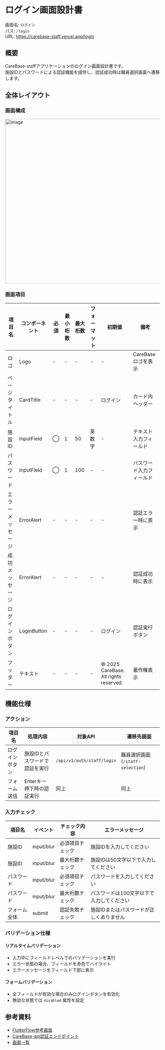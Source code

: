 # ログイン画面設計書

画面名: `ログイン`  
パス: `/login`  
URL: https://carebase-staff.vercel.app/login

## 概要

CareBase-staffアプリケーションのログイン画面設計書です。  
施設IDとパスワードによる認証機能を提供し、認証成功時は職員選択画面へ遷移します。

## 全体レイアウト

### 画面構成

<img width="607" height="534" alt="image" src="https://github.com/user-attachments/assets/b7195a6b-7c05-4f49-93e7-9cccdd783eb1" />

### 画面項目

| 項目名           | コンポーネント | 必須 | 最小桁数 | 最大桁数 | フォーマット | 初期値                                 | 備考                     |
| ---------------- | -------------- | ---- | -------- | -------- | ------------ | -------------------------------------- | ------------------------ |
| ロゴ             | Logo           | -    | -        | -        | -            | -                                      | CareBaseロゴを表示       |
| ページタイトル   | CardTitle      | -    | -        | -        | -            | ログイン                               | カード内ヘッダー         |
| 施設ID           | InputField     | ◯    | 1        | 50       | 英数字       | -                                      | テキスト入力フィールド   |
| パスワード       | InputField     | ◯    | 1        | 100      | -            | -                                      | パスワード入力フィールド |
| エラーメッセージ | ErrorAlert     | -    | -        | -        | -            | -                                      | 認証エラー時に表示       |
| 成功メッセージ   | ErrorAlert     | -    | -        | -        | -            | -                                      | 認証成功時に表示         |
| ログインボタン   | LoginButton    | -    | -        | -        | -            | ログイン                               | 認証実行ボタン           |
| フッター         | テキスト       | -    | -        | -        | -            | © 2025 CareBase. All rights reserved. | 著作権表示               |

## 機能仕様

### アクション

| 項目名         | 処理内容                       | 対象API                    | 遷移先画面                        |
| -------------- | ------------------------------ | -------------------------- | --------------------------------- |
| ログインボタン | 施設IDとパスワードで認証を実行 | `/api/v1/auth/staff/login` | 職員選択画面 (`/staff-selection`) |
| フォーム送信   | Enterキー押下時の認証実行      | 同上                       | 同上                              |

### 入力チェック

| 項目名       | イベント   | チェック内容     | エラーメッセージ                          |
| ------------ | ---------- | ---------------- | ----------------------------------------- |
| 施設ID       | input/blur | 必須項目チェック | 施設IDを入力してください                  |
| 施設ID       | input/blur | 最大桁数チェック | 施設IDは50文字以下で入力してください      |
| パスワード   | input/blur | 必須項目チェック | パスワードを入力してください              |
| パスワード   | input/blur | 最大桁数チェック | パスワードは100文字以下で入力してください |
| フォーム全体 | submit     | 認証失敗チェック | 施設IDまたはパスワードが正しくありません  |

### バリデーション仕様

#### リアルタイムバリデーション

- 入力中にフィールドレベルでのバリデーションを実行
- エラー状態の場合、フィールドを赤色でハイライト
- エラーメッセージをフィールド下部に表示

#### フォームバリデーション

- 全フィールドが有効な場合のみログインボタンを有効化
- 無効な状態では `disabled` 属性を設定

## 参考資料

- [FlutterFlow参考画面](https://carebase.flutterflow.app/authLogin)
- [CareBase-api認証エンドポイント](https://github.com/ambi-tious/CareBase-api/issues/3)
- [画面一覧](../../../docs/screen-list.md#認証関連)
